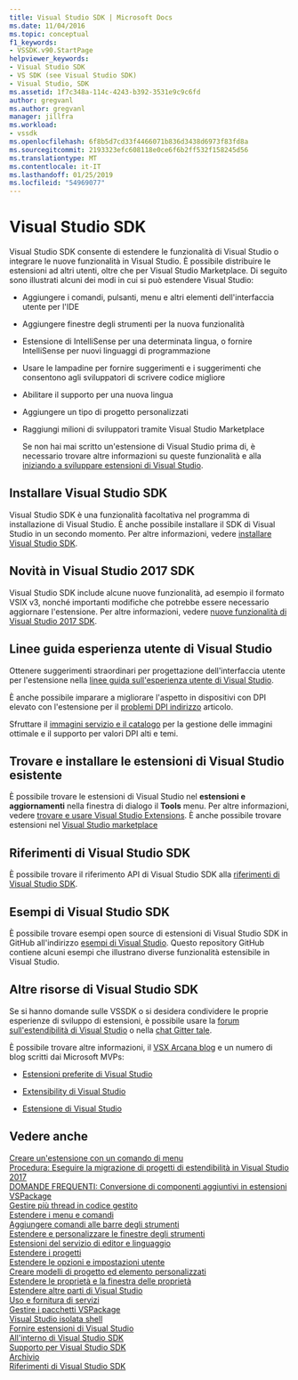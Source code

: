 ```yaml
---
title: Visual Studio SDK | Microsoft Docs
ms.date: 11/04/2016
ms.topic: conceptual
f1_keywords:
- VSSDK.v90.StartPage
helpviewer_keywords:
- Visual Studio SDK
- VS SDK (see Visual Studio SDK)
- Visual Studio, SDK
ms.assetid: 1f7c348a-114c-4243-b392-3531e9c9c6fd
author: gregvanl
ms.author: gregvanl
manager: jillfra
ms.workload:
- vssdk
ms.openlocfilehash: 6f8b5d7cd33f4466071b836d3438d6973f83fd8a
ms.sourcegitcommit: 2193323efc608118e0ce6f6b2ff532f158245d56
ms.translationtype: MT
ms.contentlocale: it-IT
ms.lasthandoff: 01/25/2019
ms.locfileid: "54969077"
---
```

# <a name="visual-studio-sdk"></a>Visual Studio SDK
Visual Studio SDK consente di estendere le funzionalità di Visual Studio o integrare le nuove funzionalità in Visual Studio. È possibile distribuire le estensioni ad altri utenti, oltre che per Visual Studio Marketplace. Di seguito sono illustrati alcuni dei modi in cui si può estendere Visual Studio:  
  
- Aggiungere i comandi, pulsanti, menu e altri elementi dell'interfaccia utente per l'IDE  
  
- Aggiungere finestre degli strumenti per la nuova funzionalità  
  
- Estensione di IntelliSense per una determinata lingua, o fornire IntelliSense per nuovi linguaggi di programmazione  
  
- Usare le lampadine per fornire suggerimenti e i suggerimenti che consentono agli sviluppatori di scrivere codice migliore  
  
- Abilitare il supporto per una nuova lingua  
  
- Aggiungere un tipo di progetto personalizzati  
  
- Raggiungi milioni di sviluppatori tramite Visual Studio Marketplace  
  
  Se non hai mai scritto un'estensione di Visual Studio prima di, è necessario trovare altre informazioni su queste funzionalità e alla [iniziando a sviluppare estensioni di Visual Studio](../extensibility/starting-to-develop-visual-studio-extensions.md).  
  
## <a name="install-the-visual-studio-sdk"></a>Installare Visual Studio SDK  
 Visual Studio SDK è una funzionalità facoltativa nel programma di installazione di Visual Studio. È anche possibile installare il SDK di Visual Studio in un secondo momento. Per altre informazioni, vedere [installare Visual Studio SDK](../extensibility/installing-the-visual-studio-sdk.md).  
  
## <a name="whats-new-in-the-visual-studio-2017-sdk"></a>Novità in Visual Studio 2017 SDK  
 Visual Studio SDK include alcune nuove funzionalità, ad esempio il formato VSIX v3, nonché importanti modifiche che potrebbe essere necessario aggiornare l'estensione. Per altre informazioni, vedere [nuove funzionalità di Visual Studio 2017 SDK](../extensibility/what-s-new-in-the-visual-studio-2017-sdk.md).  
  
## <a name="visual-studio-user-experience-guidelines"></a>Linee guida esperienza utente di Visual Studio  
 Ottenere suggerimenti straordinari per progettazione dell'interfaccia utente per l'estensione nella [linee guida sull'esperienza utente di Visual Studio](../extensibility/ux-guidelines/visual-studio-user-experience-guidelines.md).  
  
 È anche possibile imparare a migliorare l'aspetto in dispositivi con DPI elevato con l'estensione per il [problemi DPI indirizzo](../extensibility/addressing-dpi-issues2.md) articolo.  
  
 Sfruttare il [immagini servizio e il catalogo](../extensibility/image-service-and-catalog.md) per la gestione delle immagini ottimale e il supporto per valori DPI alti e temi.  
  
## <a name="find-and-install-existing-visual-studio-extensions"></a>Trovare e installare le estensioni di Visual Studio esistente  
 È possibile trovare le estensioni di Visual Studio nel **estensioni e aggiornamenti** nella finestra di dialogo il **Tools** menu. Per altre informazioni, vedere [trovare e usare Visual Studio Extensions](../ide/finding-and-using-visual-studio-extensions.md). È anche possibile trovare estensioni nel [Visual Studio marketplace](https://marketplace.visualstudio.com/)  
  
## <a name="visual-studio-sdk-reference"></a>Riferimenti di Visual Studio SDK  
 È possibile trovare il riferimento API di Visual Studio SDK alla [riferimenti di Visual Studio SDK](../extensibility/visual-studio-sdk-reference.md).  
  
## <a name="visual-studio-sdk-samples"></a>Esempi di Visual Studio SDK  
 È possibile trovare esempi open source di estensioni di Visual Studio SDK in GitHub all'indirizzo [esempi di Visual Studio](https://aka.ms/vs2015sdksamples). Questo repository GitHub contiene alcuni esempi che illustrano diverse funzionalità estensibile in Visual Studio.  
  
## <a name="other-visual-studio-sdk-resources"></a>Altre risorse di Visual Studio SDK  
 Se si hanno domande sulle VSSDK o si desidera condividere le proprie esperienze di sviluppo di estensioni, è possibile usare la [forum sull'estendibilità di Visual Studio](https://social.msdn.microsoft.com/Forums/vstudio/home?forum=vsx) o nella [chat Gitter tale](https://gitter.im/Microsoft/extendvs).  
  
 È possibile trovare altre informazioni, il [VSX Arcana blog](https://blogs.msdn.microsoft.com/vsx/) e un numero di blog scritti dai Microsoft MVPs:  
  
-   [Estensioni preferite di Visual Studio](http://geekswithblogs.net/sdorman/archive/2014/10/05/favorite-visual-studio-extensions.aspx)  
  
-   [Extensibility di Visual Studio](http://www.visualstudioextensibility.com/overview/vs/)  
  
-   [Estensione di Visual Studio](http://blog.slaks.net/2013-10-18/extending-visual-studio-part-1-getting-started/)  
  
## <a name="see-also"></a>Vedere anche  
 [Creare un'estensione con un comando di menu](../extensibility/creating-an-extension-with-a-menu-command.md)   
 [Procedura: Eseguire la migrazione di progetti di estendibilità in Visual Studio 2017](../extensibility/how-to-migrate-extensibility-projects-to-visual-studio-2017.md)   
 [DOMANDE FREQUENTI: Conversione di componenti aggiuntivi in estensioni VSPackage](../extensibility/faq-converting-add-ins-to-vspackage-extensions.md)   
 [Gestire più thread in codice gestito](../extensibility/managing-multiple-threads-in-managed-code.md)   
 [Estendere i menu e comandi](../extensibility/extending-menus-and-commands.md)   
 [Aggiungere comandi alle barre degli strumenti](../extensibility/adding-commands-to-toolbars.md)   
 [Estendere e personalizzare le finestre degli strumenti](../extensibility/extending-and-customizing-tool-windows.md)   
 [Estensioni del servizio di editor e linguaggio](../extensibility/editor-and-language-service-extensions.md)   
 [Estendere i progetti](../extensibility/extending-projects.md)   
 [Estendere le opzioni e impostazioni utente](../extensibility/extending-user-settings-and-options.md)   
 [Creare modelli di progetto ed elemento personalizzati](../extensibility/creating-custom-project-and-item-templates.md)   
 [Estendere le proprietà e la finestra delle proprietà](../extensibility/extending-properties-and-the-property-window.md)   
 [Estendere altre parti di Visual Studio](../extensibility/extending-other-parts-of-visual-studio.md)   
 [Uso e fornitura di servizi](../extensibility/using-and-providing-services.md)   
 [Gestire i pacchetti VSPackage](../extensibility/managing-vspackages.md)   
 [Visual Studio isolata shell](/visualstudio/extensibility/shell/visual-studio-isolated-shell)   
 [Fornire estensioni di Visual Studio](../extensibility/shipping-visual-studio-extensions.md)   
 [All'interno di Visual Studio SDK](../extensibility/internals/inside-the-visual-studio-sdk.md)   
 [Supporto per Visual Studio SDK](../extensibility/support-for-the-visual-studio-sdk.md)   
 [Archivio](../extensibility/archive.md)   
 [Riferimenti di Visual Studio SDK](../extensibility/visual-studio-sdk-reference.md)
